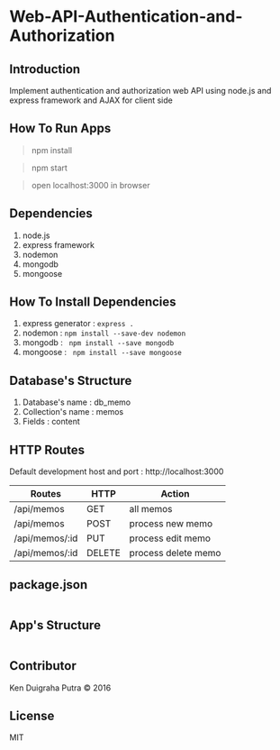# Web-API-Authentication-and-Authorization

## Introduction
Implement authentication and authorization web API using node.js and express framework and AJAX for client side

## How To Run Apps
> npm install

> npm start

> open localhost:3000 in browser

## Dependencies
1. node.js
2. express framework
3. nodemon
4. mongodb
5. mongoose

## How To Install Dependencies
1. express generator : ```express .```
2. nodemon : ```npm install --save-dev nodemon```
3. mongodb : ``` npm install --save mongodb```
4. mongoose : ``` npm install --save mongoose```

## Database's Structure

1. Database's name : db_memo
2. Collection's name : memos
3. Fields : content

## HTTP Routes
Default development host and port : http://localhost:3000

| Routes | HTTP | Action |
|--------|------|--------|
| /api/memos | GET | all memos |
| /api/memos | POST | process new memo |
| /api/memos/:id | PUT | process edit memo |
| /api/memos/:id | DELETE | process delete memo |

## package.json

```

```

## App's Structure

```
```


## Contributor
Ken Duigraha Putra &copy; 2016

## License
MIT
